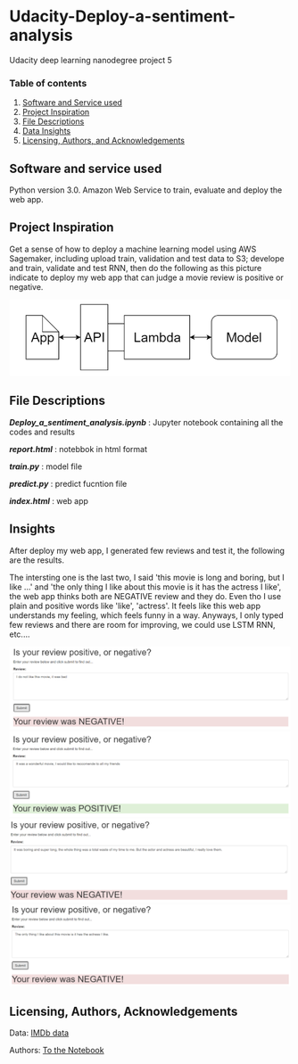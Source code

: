 # Udacity-Deploy-a-sentiment-analysis
Udacity deep learning nanodegree project 5

### Table of contents

1. [Software and Service used](#Service)
2. [Project Inspiration](#Inspiration)
3. [File Descriptions](#files)
4. [Data Insights](#Insights)
5. [Licensing, Authors, and Acknowledgements](#licensing)


## Software and service used <a name="Software and Service used"></a>

Python version 3.0.
Amazon Web Service to train, evaluate and deploy the web app. 


## Project Inspiration<a name="Inspiration"></a>

Get a sense of how to deploy a machine learning model using AWS Sagemaker, including upload train, validation and test data to S3; develope and train, validate and test RNN, then do the following as this picture indicate to deploy my web app that can judge a movie review is positive or negative. 

![screenshot](asset/SShot5.png)


## File Descriptions <a name="files"></a>

*__Deploy_a_sentiment_analysis.ipynb__* : Jupyter notebook containing all the codes and results

*__report.html__* : notebbok in html format

*__train.py__* : model file

*__predict.py__* : predict fucntion file

*__index.html__* : web app 



## Insights<a name="insights"></a>

After deploy my web app, I generated few reviews and test it, the following are the results. 

The intersting one is the last two, I said 'this movie is long and boring, but I like ...' and 'the only thing I like about this movie is it has the actress I like', the web app thinks both are NEGATIVE review and they do. Even tho I use plain and positive words like 'like', 'actress'. It feels like this web app understands my feeling, which feels funny in a way. Anyways, I only typed few reviews and there are room for improving, we could use LSTM RNN, etc.... 

![screenshot](asset/SShot_1.png)
![screenshot](asset/SShot2.png)
![screenshot](asset/SShot3.png)
![screenshot](asset/SShot4.png)


## Licensing, Authors, Acknowledgements<a name="licensing"></a>

Data: [IMDb data](http://ai.stanford.edu/~amaas/data/sentiment/)

Authors: [To the Notebook](https://github.com/boniu86/Deploy_a_sentiment_analysis/blob/main/Deploy_a_sentiment_analysis.ipynb)


